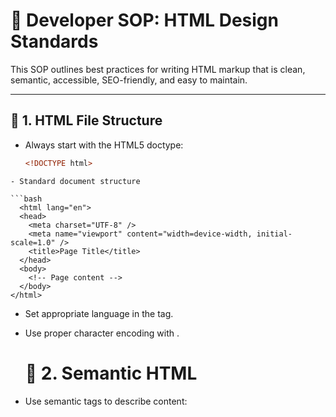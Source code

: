 # 🎨 Developer SOP: HTML Design Standards

This SOP outlines best practices for writing HTML markup that is clean, semantic, accessible, SEO-friendly, and easy to maintain.

---

## 📁 1. HTML File Structure

- Always start with the HTML5 doctype:

  ```html
  <!DOCTYPE html>
```
- Standard document structure

```bash
  <html lang="en">
  <head>
    <meta charset="UTF-8" />
    <meta name="viewport" content="width=device-width, initial-scale=1.0" />
    <title>Page Title</title>
  </head>
  <body>
    <!-- Page content -->
  </body>
</html>
```
- Set appropriate language in the <html lang="..."> tag.
- Use proper character encoding with <meta charset="UTF-8">.

  # 🧱 2. Semantic HTML
- Use semantic tags to describe content:
